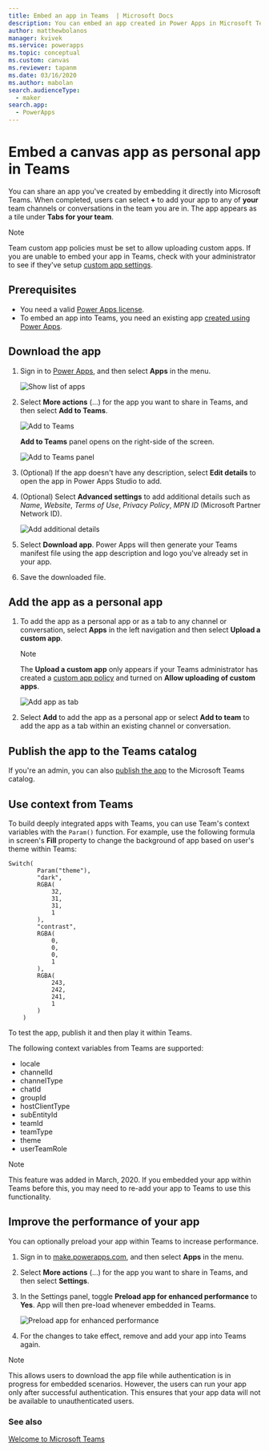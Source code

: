 ```yaml
---
title: Embed an app in Teams  | Microsoft Docs
description: You can embed an app created in Power Apps in Microsoft Teams to share it.
author: matthewbolanos
manager: kvivek
ms.service: powerapps
ms.topic: conceptual
ms.custom: canvas
ms.reviewer: tapanm
ms.date: 03/16/2020
ms.author: mabolan
search.audienceType: 
  - maker
search.app: 
  - PowerApps
---
```

# Embed a canvas app as personal app in Teams

You can share an app you've created by embedding it directly into Microsoft Teams. When completed, users can select **+** to add your app to any of **your** team channels or conversations in the team you are in. The app appears as a tile under **Tabs for your team**.

> [!NOTE]
> Team custom app policies must be set to allow uploading custom apps. If you are unable to embed your app in Teams, check with your administrator to see if they've setup [custom app settings](https://docs.microsoft.com/MicrosoftTeams/teams-custom-app-policies-and-settings#custom-app-policy-and-settings).

## Prerequisites

- You need a valid [Power Apps license](https://docs.microsoft.com/power-platform/admin/pricing-billing-skus).
- To embed an app into Teams, you need an existing app [created using Power Apps](/powerapps/maker/canvas-apps/data-platform-create-app).

## Download the app

1. Sign in to [Power Apps](https://make.powerapps.com), and then select **Apps** in the menu.

    ![Show list of apps](media/embed-teams-app/file-apps2.png "Show list of apps")

1. Select **More actions** (...) for the app you want to share in Teams, and then select **Add to Teams**.

    ![Add to Teams](media/embed-teams-app/add-to-teams.png "Add to Teams")

    **Add to Teams** panel opens on the right-side of the screen.

    ![Add to Teams panel](media/embed-teams-app/download-app.png "Add to Teams panel")

1. (Optional) If the app doesn't have any description, select **Edit details** to open the app in Power Apps Studio to add.

1. (Optional) Select **Advanced settings** to add additional details such as *Name*, *Website*, *Terms of Use*, *Privacy Policy*, *MPN ID* (Microsoft Partner Network ID).

    ![Add additional details](media/embed-teams-app/additional-settings-embed.png "Add additional details")

1. Select **Download app**. Power Apps will then generate your Teams manifest file using the app description and logo you've already set in your app.

1. Save the downloaded file.

## Add the app as a personal app

1. To add the app as a personal app or as a tab to any channel or conversation, select **Apps** in the left navigation and then select **Upload a custom app**.

    > [!NOTE]
    > The **Upload a custom app** only appears if your Teams administrator has created a [custom app policy](https://docs.microsoft.com/microsoftteams/teams-app-setup-policies) and turned on **Allow uploading of custom apps**.

    ![Add app as tab](media/embed-teams-app/upload-custom-app.png "Upload a custom app")

2. Select **Add** to add the app as a personal app or select **Add to team** to add the app as a tab within an existing channel or conversation.

## Publish the app to the Teams catalog

If you're an admin, you can also [publish the app](https://docs.microsoft.com/microsoftteams/tenant-apps-catalog-teams) to the Microsoft Teams catalog.

## Use context from Teams

To build deeply integrated apps with Teams, you can use Team's context variables with the `Param()` function. For example, use the following formula in screen's **Fill** property to change the background of app based on user's theme within Teams:

```
Switch(
        Param("theme"),
        "dark",
        RGBA(
            32,
            31,
            31,
            1
        ),
        "contrast",
        RGBA(
            0,
            0,
            0,
            1
        ),
        RGBA(
            243,
            242,
            241,
            1
        )
    )
```

To test the app, publish it and then play it within Teams.

The following context variables from Teams are supported:

- locale
- channelId
- channelType
- chatId
- groupId
- hostClientType
- subEntityId
- teamId
- teamType
- theme
- userTeamRole

> [!NOTE]
> This feature was added in March, 2020. If you embedded your app within Teams before this, you may need to re-add your app to Teams to use this functionality.

## Improve the performance of your app

You can optionally preload your app within Teams to increase performance.

1. Sign in to [make.powerapps.com](https://make.powerapps.com), and then select **Apps** in the menu.

2. Select **More actions** (...) for the app you want to share in Teams, and then select **Settings**.

3. In the Settings panel, toggle **Preload app for enhanced performance** to **Yes**. App will then pre-load whenever embedded in Teams.

    ![Preload app for enhanced performance](media/embed-teams-app/preload-app.png "Preload app for enhanced performance")

4. For the changes to take effect, remove and add your app into Teams again.

> [!NOTE]
> This allows users to download the app file while authentication is in progress for embedded scenarios. However, the users can run your app only after successful authentication. This ensures that your app data will not be available to unauthenticated users.

### See also

[Welcome to Microsoft Teams](https://docs.microsoft.com/MicrosoftTeams/teams-overview)
